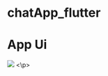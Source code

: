 # chatApp_flutter

# App Ui

<p>
<img src="https://user-images.githubusercontent.com/92257857/183244001-f06565b6-9c4a-4bbd-a473-d235ad432553.png">
<\p>

